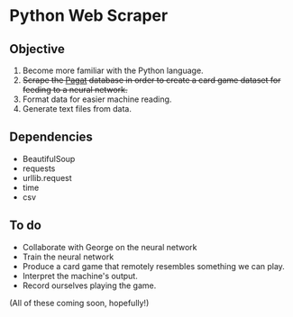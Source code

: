# Python Web Scraper

## Objective
1. Become more familiar with the Python language.
2. ~~Scrape the [Pagat](https://www.pagat.com) database in order to create a card game dataset for feeding to a neural network.~~
3. Format data for easier machine reading.
4. Generate text files from data.

## Dependencies
* BeautifulSoup
* requests
* urllib.request
* time
* csv

## To do
- Collaborate with George on the neural network
- Train the neural network
- Produce a card game that remotely resembles something we can play. 
- Interpret the machine's output.
- Record ourselves playing the game.

(All of these coming soon, hopefully!)